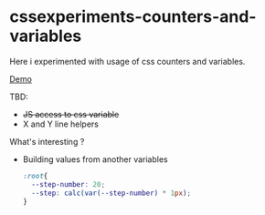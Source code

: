 # cssexperiments-counters-and-variables
Here i experimented with usage of css counters and variables.

[Demo](https://toastman.github.io/cssexperiments-counters-and-variables/)

TBD: 
* ~~JS access to css variable~~
* X and Y line helpers

What's interesting ? 
* Building values from another variables
  ```css
  :root{
    --step-number: 20;
    --step: calc(var(--step-number) * 1px);
  }
  ```
